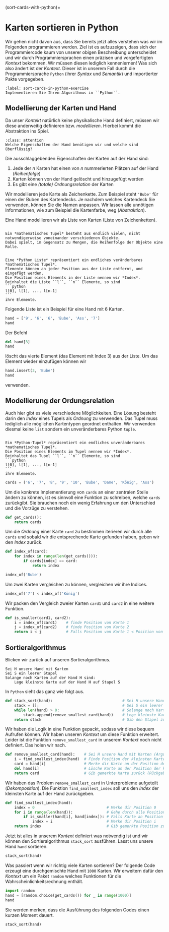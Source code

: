 (sort-cards-with-python)=
# Karten sortieren in Python

Wir gehen nicht davon aus, dass Sie bereits jetzt alles verstehen was wir im Folgenden programmieren werden.
Ziel ist es aufzuzeigen, dass sich der Programmiercode kaum von unserer obigen Beschreibung unterscheidet und wir durch Programmiersprachen einen präzisen und vorgefertigten *Kontext* bekommen.
Wir müssen diesen lediglich kennenlernen!
Was sich also ändert ist der *Kontext*.
Dieser ist in unserem Fall durch die Programmiersprache ``Python`` (ihrer *Syntax* und *Semantik*) und importierter Pakte vorgegeben.


```{exercise} Karten sortieren in Python
:label: sort-cards-in-python-exercise
Implementieren Sie Ihren Algorithmus in ``Python``.
```

## Modellierung der Karten und Hand
Da unser *Kontekt* natürlich keine physikalische Hand definiert, müssen wir diese anderweitig definieren bzw. *modellieren*.
Hierbei kommt die Abstraktion ins Spiel.

```{admonition} Modellierung der Hand
:class: attention
Welche Eigenschaften der Hand benötigen wir und welche sind überflüssig?
```

Die ausschlaggebenden Eigenschaften der Karten auf der Hand sind:

1. Jede der $n$ Karten hat einen von $n$ nummerierten Plätzen auf der Hand (*Reihenfolge*)
2. Karten können von der Hand gelöscht und hinzugefügt werden
3. Es gibt eine *(totale) Ordnungsrelation* der Karten

Wir modellieren jede Karte als Zeichenkette.
Zum Beispiel steht ``'Bube'`` für einen der Buben des Kartendecks.
Je nachdem welches Kartendeck Sie verwenden, können Sie die Namen anpassen.
Wir lassen alle unnötigen Informationen, wie zum Beispiel die Kartenfarbe, weg (*Abstraktion*).

Eine Hand modellieren wir als Liste von Karten (Liste von Zeichenketten).

````{admonition} Mathematisches Tupel

Ein *mathematisches Tupel* besteht aus endlich vielen, nicht notwendigerweise voneinander verschiedenen Objekte. 
Dabei spielt, im Gegensatz zu Mengen, die Reihenfolge der Objekte eine Rolle.
````


````{admonition} Liste (Python)

Eine *Python Liste* repräsentiert ein endliches veränderbares *mathematisches Tupel*.
Elemente können an jeder Position aus der Liste entfernt, und eingefügt werden.
Die Position eines Elements in der Liste nennen wir *Index*.
Beinhaltet die Liste ``l``, ``n`` Elemente, so sind 
```python
l[0], l[1], ..., l[n-1]
```
ihre Elemente.
````

Folgende Liste ist ein Beispiel für eine Hand mit 6 Karten.

```python
hand = ['9', '6', '6', 'Bube', 'Ass', '7']
hand
```

Der Befehl

```python
del hand[3]
hand
```

löscht das vierte Element (das Element mit Index 3) aus der Liste.
Um das Element wieder einzufügen können wir

```python
hand.insert(3, 'Bube')
hand
```

verwenden.

## Modellierung der Ordungsrelation

Auch hier gibt es viele verschiedene Möglichkeiten.
Eine Lösung besteht darin den *Index* eines Tupels als *Ordnung* zu verwenden.
Das Tupel muss lediglich alle möglichen Kartentypen geordnet enthalten.
Wir verwenden diesmal keine ``list`` sondern ein unveränderbares Python ``tuple``.

````{admonition} Tupel (Python)

Ein *Python-Tupel* repräsentiert ein endliches unveränderbares *mathematisches Tupel*.
Die Position eines Elements im Tupel nennen wir *Index*.
Beinhaltet das Tupel ``l``, ``n`` Elemente, so sind 
```python
l[0], l[1], ..., l[n-1]
```
ihre Elemente.
````

```python
cards = ('6', '7', '8', '9', '10', 'Bube', 'Dame', 'König', 'Ass')
```

Um die konkrete Implementierung von ``cards`` an einer zentralen Stelle ändern zu können, ist es sinnvoll eine Funktion zu schreiben, welche ``cards`` zurückgibt.
Sie brauchen noch ein wenig Erfahrung um den Unterschied und die Vorzüge zu verstehen.

```python
def get_cards():
    return cards
```

Um die *Ordnung* einer Karte ``card`` zu bestimmen iterieren wir durch alle ``cards`` und sobald wir die entsprechende Karte gefunden haben, geben wir den *Index* zurück.

```python
def index_of(card):
    for index in range(len(get_cards())):
        if cards[index] == card:
            return index

index_of('Bube')
```

Um zwei Karten vergleichen zu können, vergleichen wir ihre Indices.

```python
index_of('7') < index_of('König')
```

Wir packen den Vergleich zweier Karten ``card1`` und ``card2`` in eine weitere Funktion.

```python
def is_smaller(card1, card2):
    i = index_of(card1)    # finde Position von Karte 1
    j = index_of(card2)    # finde Position von Karte 2
    return i < j           # Falls Position von Karte 1 < Position von Karte 2 gib wahr zurück, sonst falsch
```

## Sortieralgorithmus

Blicken wir zurück auf unseren Sortieralgorithmus.

```
Sei H unsere Hand mit Karten
Sei S ein leerer Stapel
Solange noch Karten auf der Hand H sind:
    Lege kleinste Karte auf der Hand H auf Stapel S 
```

In ``Python`` sieht das ganz wie folgt aus.

```python
def stack_sort(hand):                               # Sei H unsere Hand mit Karten (Argument der Funktion)
    stack = [];                                     # Sei S ein leerer Stapel
    while len(hand) > 0:                            # Solange noch Karten auf der Hand H sind:
        stack.append(remove_smallest_card(hand))    # Lege kleinste Karte auf der Hand H auf Stapel S 
    return stack                                    # Gib den Stapel zurück (Rückgabewert)
```

Wir haben die Logik in eine Funktion gepackt, sodass wir diese bequem Aufrufen können.
Wir haben unseren *Kontext* um diese Funktion erweitert.
Leider ist die Funktion ``remove_smallest_card`` in unserem *Kontext* noch nicht definiert.
Das holen wir nach.

```python
def remove_smallest_card(hand):    # Sei H unsere Hand mit Karten (Argument der Funktion)
    i = find_smallest_index(hand)  # Finde Position der kleinsten Karte auf der Hand
    card = hand[i]                 # Merke dir Karte an der Position der kleinsten Karte auf der Hand
    del hand[i]                    # Lösche Karte an der Position der kleinsten Karte auf der Hand
    return card                    # Gib gemerkte Karte zurück (Rückgabewert)
```

Wir haben das Problem ``remove_smallest_card`` in Unterprobleme aufgeteilt (*Dekomposition*).
Die Funktion ``find_smallest_index`` soll uns den *Index* der kleinsten Karte auf der Hand zurückgeben.

```python
def find_smallest_index(hand):
    index = 0                                # Merke dir Position 0
    for i in range(len(hand)):               # Gehe durch alle Positionen 0 bis (Anzahl der Karten auf der Hand) - 1
        if is_smaller(hand[i], hand[index]): # Falls Karte an Position i kleiner ist als an der gemerkten Position
            index = i                        # Merke dir Position i
    return index                             # Gib gemerkte Position zurück  
```

Jetzt ist alles in unserem *Kontext* definiert was notwendig ist und wir können den Sortieralgorithmus ``stack_sort`` ausführen.
Lasst uns unsere Hand ``hand`` sortieren.

```python
stack_sort(hand)
```

Was passiert wenn wir richtig viele Karten sortieren?
Der folgende Code erzeugt eine durchgemischte Hand mit ``1000`` Karten.
Wir erweitern dafür den *Kontext* um ein Paket ``random`` welches Funktionen für die Wahrscheinlichkeitsrechnung enthält.

```python
import random
hand = [random.choice(get_cards()) for _ in range(1000)]
hand
```

Sie werden merken, dass die Ausführung des folgenden Codes einen kurzen Moment dauert.

```python
stack_sort(hand)
```
